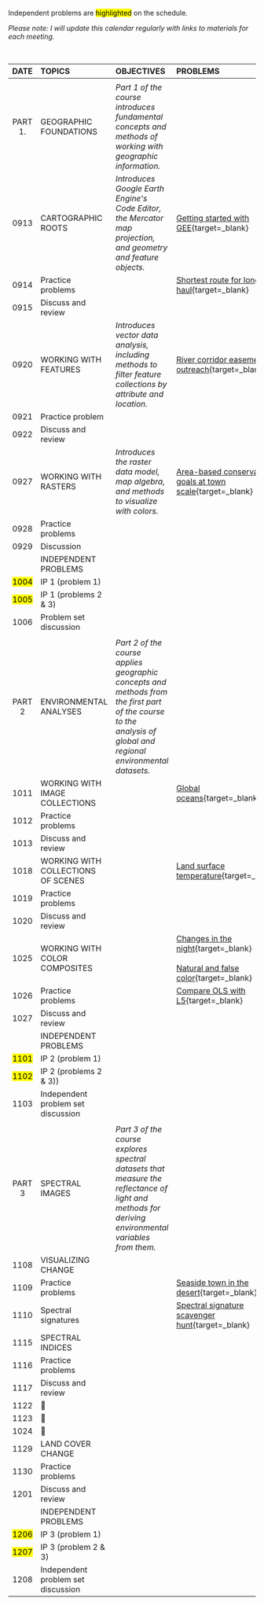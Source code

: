 Independent problems are <mark>highlighted</mark> on the schedule.

_Please note: I will update this calendar regularly with links to materials for each meeting._

<br>

| DATE | TOPICS | OBJECTIVES | PROBLEMS |  
|:---:|:---| :--- | :--- |  
| |
| PART 1.| GEOGRAPHIC FOUNDATIONS | _Part 1 of the course introduces fundamental concepts and methods of working with geographic information._ |
| 0913| CARTOGRAPHIC ROOTS | _Introduces Google Earth Engine's Code Editor, the Mercator map projection, and geometry and feature objects._ | [Getting started with GEE][0913]{target=_blank} |  
| 0914 | Practice problems | | [Shortest route for longest haul][0914]{target=_blank}|
| 0915 | Discuss and review | | |
| 0920 | WORKING WITH FEATURES | _Introduces vector data analysis, including methods to filter feature collections by attribute and location._ | [River corridor easement outreach][0920]{target=_blank} |
| 0921 | Practice problem | | |
| 0922| Discuss and review |
| 0927 | WORKING WITH RASTERS | _Introduces the raster data model, map algebra, and methods to visualize with colors._ | [Area-based conservation goals at town scale][0927]{target=_blank} |
| 0928| Practice problems | |  |
| 0929| Discussion | | |  
|     | INDEPENDENT PROBLEMS |
| <mark>1004</mark> |  IP 1 (problem 1) |  
| <mark>1005</mark>|  IP 1 (problems 2 & 3) |
| 1006 | Problem set discussion |
| |
| PART 2| ENVIRONMENTAL ANALYSES | _Part 2 of the course applies geographic concepts and methods from the first part of the course to the analysis of global and regional environmental datasets._ |   
| 1011 | WORKING WITH IMAGE COLLECTIONS | | [Global oceans][1011]{target=_blank} |
| 1012 | Practice problems | |
| 1013 | Discuss and review |
| 1018 | WORKING WITH COLLECTIONS OF SCENES |  | [Land surface temperature][1018]{target=_blank} |
| 1019 | Practice problems | |
| 1020 | Discuss and review |
| 1025 | WORKING WITH COLOR COMPOSITES | | [Changes in the night][1025]{target=_blank}<br><br>[Natural and false color][1025b]{target=_blank} |
| 1026 | Practice problems | | [Compare OLS with L5][1026]{target=_blank} |
| 1027 | Discuss and review |
|     | INDEPENDENT PROBLEMS |
| <mark>1101</mark> | IP 2 (problem 1) |
| <mark>1102</mark> | IP 2 (problems 2 & 3))|
| 1103 | Independent problem set discussion  |  
| |
| PART 3 | SPECTRAL IMAGES | _Part 3 of the course explores spectral datasets that measure the reflectance of light and methods for deriving environmental variables from them._
| 1108 | VISUALIZING CHANGE |
| 1109 | Practice problems | | [Seaside town in the desert][1109]{target=_blank} |
| 1110 | Spectral signatures | | [Spectral signature scavenger hunt][1110]{target=_blank} |
| 1115 | SPECTRAL INDICES  | |  |
| 1116| Practice problems |
| 1117 | Discuss and review |
| 1122 | :maple_leaf: |
| 1123 | :corn: |
| 1024 | :turkey: |
| 1129 | LAND COVER CHANGE |
| 1130 | Practice problems |
| 1201 | Discuss and review |
|     | INDEPENDENT PROBLEMS |
| <mark>1206</mark> | IP 3 (problem 1) |
| <mark>1207</mark> | IP 3 (problem 2 & 3) |
| 1208 | Independent problem set discussion |

[0913]: https://jeffhowarth.github.io/eeprimer/00/code/account/

[0914]: https://jeffhowarth.github.io/eeprimer/lessons/longest_haul/

[0920]: https://jeffhowarth.github.io/eeprimer/lessons/corridor_easement_list/  

[0927]: https://jeffhowarth.github.io/eeprimer/lessons/protected_lands/

[1011]: https://jeffhowarth.github.io/eeprimer/lessons/global_oceans/   

[1018]: https://jeffhowarth.github.io/eeprimer/lessons/lst/

[1025]: https://jeffhowarth.github.io/eeprimer/lessons/changes_in_the_night/

[1025b]: https://jeffhowarth.github.io/eeprimer/lessons/natural_false_color/

[1026]: https://jeffhowarth.github.io/eeprimer/lessons/compare_ols_L5/

[1109]: https://jeffhowarth.github.io/eeprimer/lessons/seaside_town_in_the_desert/

[1110]: https://jeffhowarth.github.io/eeprimer/lessons/spectral_signatures/ 
